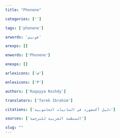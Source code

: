 ```yaml
---
title: "Phonene"

categories: ['']

tags: ['phonene']

arwords: 'فونيم'

arexps: []

enwords: ['Phonene']

enexps: []

arlexicons: ['ف']

enlexicons: ['P']

authors: ['Ruqayya Roshdy']

translators: ['Tarek Ibrahim']

citations: ['دليل أكسفورد في السانيات الحاسوبية']

sources: ['المنظمة العربية للترجمة']

slug: ""
---
```


